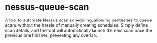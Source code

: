 # nessus-queue-scan
A tool to automate Nessus scan scheduling, allowing pentesters to queue scans without the hassle of manually creating schedules. Simply define scan details, and the tool will automatically launch the next scan once the previous one finishes, preventing any overlap.

